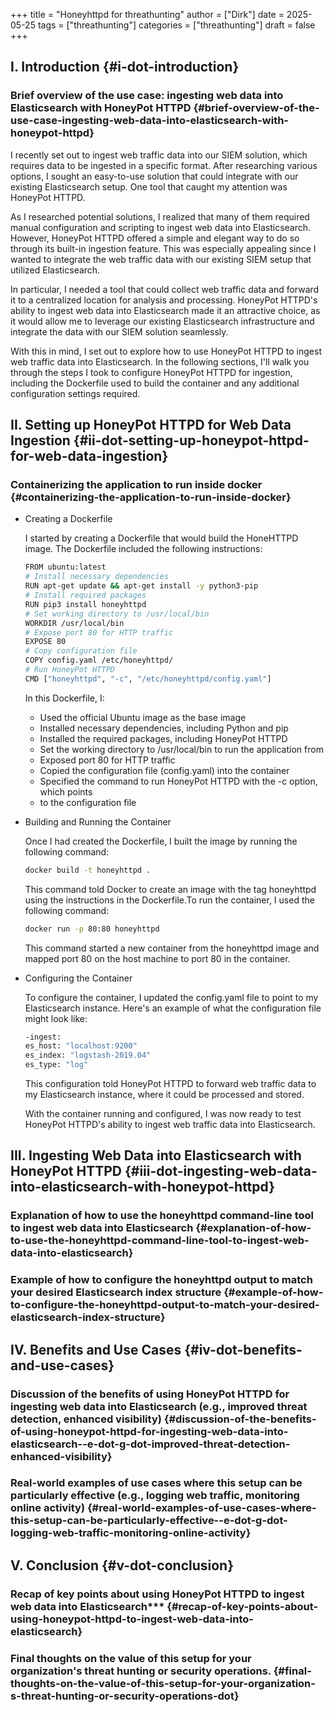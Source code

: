 +++
title = "Honeyhttpd for threathunting"
author = ["Dirk"]
date = 2025-05-25
tags = ["threathunting"]
categories = ["threathunting"]
draft = false
+++

## I. Introduction {#i-dot-introduction}


### Brief overview of the use case: ingesting web data into Elasticsearch with HoneyPot HTTPD {#brief-overview-of-the-use-case-ingesting-web-data-into-elasticsearch-with-honeypot-httpd}

I recently set out to ingest web traffic data into our SIEM solution, which
requires data to be ingested in a specific format. After researching various
options, I sought an easy-to-use solution that could integrate with our
existing Elasticsearch setup. One tool that caught my attention was
HoneyPot HTTPD.

<!--more-->

As I researched potential solutions, I realized that many of them required
manual configuration and scripting to ingest web data into Elasticsearch.
However, HoneyPot HTTPD offered a simple and elegant way to do so through
its built-in ingestion feature. This was especially appealing since I wanted
to integrate the web traffic data with our existing SIEM setup that utilized
Elasticsearch.

<!--more-->

In particular, I needed a tool that could collect web traffic data and forward
it to a centralized location for analysis and processing. HoneyPot HTTPD's
ability to ingest web data into Elasticsearch made it an attractive choice,
as it would allow me to leverage our existing Elasticsearch infrastructure
and integrate the data with our SIEM solution seamlessly.

<!--more-->

With this in mind, I set out to explore how to use HoneyPot HTTPD to ingest
web traffic data into Elasticsearch. In the following sections, I'll walk
you through the steps I took to configure HoneyPot HTTPD for ingestion,
including the Dockerfile used to build the container and any additional
configuration settings required.


## II. Setting up HoneyPot HTTPD for Web Data Ingestion {#ii-dot-setting-up-honeypot-httpd-for-web-data-ingestion}


### Containerizing the application to run inside docker {#containerizing-the-application-to-run-inside-docker}

<!--list-separator-->

-  Creating a Dockerfile

    I started by creating a Dockerfile that would build the HoneHTTPD image.
    The Dockerfile included the following instructions:

    ```sh
    FROM ubuntu:latest
    # Install necessary dependencies
    RUN apt-get update && apt-get install -y python3-pip
    # Install required packages
    RUN pip3 install honeyhttpd
    # Set working directory to /usr/local/bin
    WORKDIR /usr/local/bin
    # Expose port 80 for HTTP traffic
    EXPOSE 80
    # Copy configuration file
    COPY config.yaml /etc/honeyhttpd/
    # Run HoneyPot HTTPD
    CMD ["honeyhttpd", "-c", "/etc/honeyhttpd/config.yaml"]
    ```

    In this Dockerfile, I:

    -   Used the official Ubuntu image as the base image
    -   Installed necessary dependencies, including Python and pip
    -   Installed the required packages, including HoneyPot HTTPD
    -   Set the working directory to /usr/local/bin to run the application from
    -   Exposed port 80 for HTTP traffic
    -   Copied the configuration file (config.yaml) into the container
    -   Specified the command to run HoneyPot HTTPD with the -c option, which points
    -   to the configuration file

<!--list-separator-->

-  Building and Running the Container

    Once I had created the Dockerfile, I built the image by running
    the following command:

    ```sh
    docker build -t honeyhttpd .
    ```

    This command told Docker to create an image with the tag honeyhttpd using
    the instructions in the Dockerfile.To run the container, I used
    the following command:

    ```sh
    docker run -p 80:80 honeyhttpd
    ```

    This command started a new container from the honeyhttpd image and mapped
    port 80 on the host machine to port 80 in the container.

<!--list-separator-->

-  Configuring the Container

    To configure the container, I updated the config.yaml file to point to
    my Elasticsearch instance. Here's an example of what the configuration
    file might look like:

    ```sh
    -ingest:
    es_host: "localhost:9200"
    es_index: "logstash-2019.04"
    es_type: "log"
    ```

    This configuration told HoneyPot HTTPD to forward web traffic data to
    my Elasticsearch instance, where it could be processed and stored.

    With the container running and configured, I was now ready to test
    HoneyPot HTTPD's ability to ingest web traffic data into Elasticsearch.


## III. Ingesting Web Data into Elasticsearch with HoneyPot HTTPD {#iii-dot-ingesting-web-data-into-elasticsearch-with-honeypot-httpd}


### Explanation of how to use the honeyhttpd command-line tool to ingest web data into Elasticsearch {#explanation-of-how-to-use-the-honeyhttpd-command-line-tool-to-ingest-web-data-into-elasticsearch}


### Example of how to configure the honeyhttpd output to match your desired Elasticsearch index structure {#example-of-how-to-configure-the-honeyhttpd-output-to-match-your-desired-elasticsearch-index-structure}


## IV. Benefits and Use Cases {#iv-dot-benefits-and-use-cases}


### Discussion of the benefits of using HoneyPot HTTPD for ingesting web data into Elasticsearch (e.g., improved threat detection, enhanced visibility) {#discussion-of-the-benefits-of-using-honeypot-httpd-for-ingesting-web-data-into-elasticsearch--e-dot-g-dot-improved-threat-detection-enhanced-visibility}


### Real-world examples of use cases where this setup can be particularly effective (e.g., logging web traffic, monitoring online activity) {#real-world-examples-of-use-cases-where-this-setup-can-be-particularly-effective--e-dot-g-dot-logging-web-traffic-monitoring-online-activity}


## V. Conclusion {#v-dot-conclusion}


### Recap of key points about using HoneyPot HTTPD to ingest web data into Elasticsearch\*\*\* {#recap-of-key-points-about-using-honeypot-httpd-to-ingest-web-data-into-elasticsearch}


### Final thoughts on the value of this setup for your organization's threat hunting or security operations. {#final-thoughts-on-the-value-of-this-setup-for-your-organization-s-threat-hunting-or-security-operations-dot}
